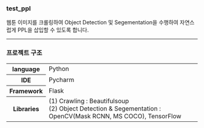 <h3>test_ppl</h3>
웹툰 이미지를 크롤링하여 Object Detection 및 Segementation을 수행하여 자연스럽게 PPL을 삽입할 수 있도록 합니다.<hr>

<h3>프로젝트 구조</h3>
<table>
  <tr>
    <th>language</th>
    <td>Python</td>
  </tr>
  <tr>
    <th>IDE</th>
    <td>Pycharm</td>
  </tr>
  <tr>
    <th>Framework</th>
    <td>Flask</td>
  </tr>
  <tr>
    <th>Libraries</th>
    <td>
      (1) Crawling : Beautifulsoup<br>
      (2) Object Detection & Segementation : OpenCV(Mask RCNN, MS COCO), TensorFlow
    </td>
  </tr>
</table>
